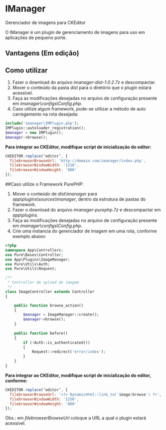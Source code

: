 # IManager
Gerenciador de imagens para CKEditor

O IManager é um plugin de gerenciamento de imagens para uso em aplicações de pequeno porte.

## Vantagens (Em edição)

## Como utilizar

1. Fazer o download do arquivo *imanager-dist-1.0.2.7z* e descompactar.
2. Mover o conteúdo da pasta *dist* para o diretório que o plugin estará acessível.
3. Faça as modificações desejadas no arquivo de configuração presente em *imanager\configs\Config.php*.
4. Caso utilize algum framework, pode-se utilizar a método de auto carregamento na rota desejada:
```php
include('imanager\IMPlugin.php');
IMPlugin::autoloader_registration();
$manager = new IMPlugin();
$manager->browse();
```
**Para integrar ao CKEditor, modifique script de inicialização do editor:**
```js
CKEDITOR.replace(‘editor’, {
  filebrowserBrowseUrl: 'http://domain.com/imanager/index.php',
  filebrowserWindowWidth: '1250',
  filebrowserWindowHeight: '800'
});
```
##Caso utilize o Framework PurePHP:

1. Mover o conteúdo de *dist\imanager* para *app\plugins\sources\imanager*, dentro da estrutura de pastas do framework.
2. Fazer o download do arquivo *imanager-purephp.7z* e descompactar em *app\plugins*.
3. Faça as modificações desejadas no arquivo de configuração presente em *imanager\configs\Config.php*.
4. Crie uma instancia do gerenciador de imagem em uma rota, conforme exemplo abaixo:
```php
<?php
namespace App\Controllers;
use Pure\Bases\Controller;
use App\Plugins\ImageManager;
use Pure\Utils\Auth;
use Pure\Utils\Request;

/**
 * Controller de upload de imagem
 */
class ImageController extends Controller
{

	public function browse_action()
	{
		$manager = ImageManager::create();
		$manager->browse();
	}
	
	public function before()
	{
		if (!Auth::is_authenticated())
		{
			Request::redirect('error/index');
		}
	}
}
```
**Para integrar ao CKEditor, modifique script de inicialização do editor, conforme:**
```js
CKEDITOR.replace(‘editor’, {
  filebrowserBrowseUrl: '<?= DynamicHtml::link_to('image/browse') ?>',
  filebrowserWindowWidth: '1250',
  filebrowserWindowHeight: '800'
});
```
Obs.: em *filebrowserBrowseUrl* coloque a URL a qual o plugin estará acessível.
